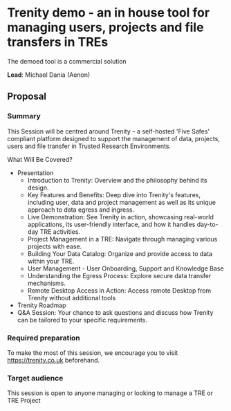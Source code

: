 # Trenity demo - an in house tool for managing users, projects and file transfers in TREs

The demoed tool is a commercial solution

**Lead**: Michael Dania (Aenon)

## Proposal

### Summary

This Session will be centred around Trenity – a self-hosted 'Five Safes' compliant platform designed to support the management of data, projects, users and file transfer in Trusted Research Environments.

What Will Be Covered?

- Presentation
  - Introduction to Trenity: Overview and the philosophy behind its design.
  - Key Features and Benefits: Deep dive into Trenity's features, including user, data and project management as well as its unique approach to data egress and ingress.
  - Live Demonstration: See Trenity in action, showcasing real-world applications, its user-friendly interface, and how it handles day-to-day TRE activities.
  - Project Management in a TRE: Navigate through managing various projects with ease.
  - Building Your Data Catalog: Organize and provide access to data within your TRE.
  - User Management - User Onboarding, Support and Knowledge Base
  - Understanding the Egress Process: Explore secure data transfer mechanisms.
  - Remote Desktop Access in Action: Access remote Desktop from Trenity without additional tools
- Trenity Roadmap
- Q&A Session: Your chance to ask questions and discuss how Trenity can be tailored to your specific requirements.

### Required preparation

To make the most of this session, we encourage you to visit https://trenity.co.uk beforehand.

### Target audience

This session is open to anyone managing or looking to manage a TRE or TRE Project
